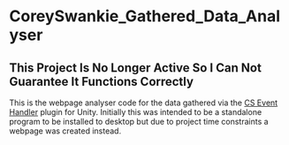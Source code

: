 # CoreySwankie_Gathered_Data_Analyser
**This Project Is No Longer Active So I Can Not Guarantee It Functions Correctly**
---
This is the webpage analyser code for the data gathered via the [CS Event Handler](https://github.com/CoreySwankie/CSEventHandler) plugin for Unity.
Initially this was intended to be a standalone program to be installed to desktop but due to project time constraints a webpage was created instead.
